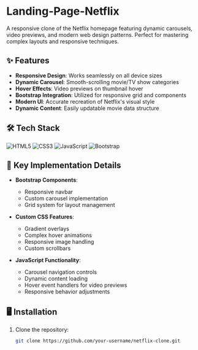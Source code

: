 # Landing-Page-Netflix

A responsive clone of the Netflix homepage featuring dynamic carousels, video previews, and modern web design patterns. Perfect for mastering complex layouts and responsive techniques.

## ✨ Features

- **Responsive Design**: Works seamlessly on all device sizes
- **Dynamic Carousel**: Smooth-scrolling movie/TV show categories
- **Hover Effects**: Video previews on thumbnail hover
- **Bootstrap Integration**: Utilized for responsive grid and components
- **Modern UI**: Accurate recreation of Netflix's visual style
- **Dynamic Content**: Easily updatable movie data structure

## 🛠️ Tech Stack

![HTML5](https://img.shields.io/badge/HTML5-E34F26?style=for-the-badge&logo=html5&logoColor=white)
![CSS3](https://img.shields.io/badge/CSS3-1572B6?style=for-the-badge&logo=css3&logoColor=white)
![JavaScript](https://img.shields.io/badge/JavaScript-F7DF1E?style=for-the-badge&logo=javascript&logoColor=black)
![Bootstrap](https://img.shields.io/badge/Bootstrap-563D7C?style=for-the-badge&logo=bootstrap&logoColor=white)

## 📌 Key Implementation Details

- **Bootstrap Components**: 
  - Responsive navbar
  - Custom carousel implementation
  - Grid system for layout management
  
- **Custom CSS Features**:
  - Gradient overlays
  - Complex hover animations
  - Responsive image handling
  - Custom scrollbars

- **JavaScript Functionality**:
  - Carousel navigation controls
  - Dynamic content loading
  - Hover event handlers for video previews
  - Responsive behavior adjustments

## 🖥️ Installation

1. Clone the repository:
   ```bash
   git clone https://github.com/your-username/netflix-clone.git
